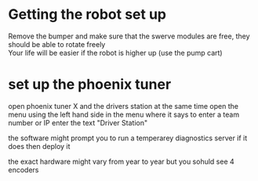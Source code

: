 # Getting the robot set up
Remove the bumper and make sure that the swerve modules are free, they should be able to rotate freely  
Your life will be easier if the robot is higher up (use the pump cart)

# set up the phoenix tuner
open phoenix tuner X and the drivers station at the same time
open the menu using the left hand side in the menu where it says to enter a team number or IP enter the text "Driver Station"

the software might prompt you to run a temperarey diagnostics server if it does then deploy it  

the exact hardware might vary from year to year but you sohuld see 4 encoders
